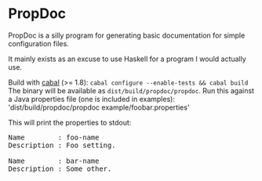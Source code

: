 PropDoc
=======

PropDoc is a silly program for generating basic documentation for simple configuration files.

It mainly exists as an excuse to use Haskell for a program I would actually use.

Build with [cabal](http://www.haskell.org/cabal/) (>= 1.8): `cabal configure --enable-tests && cabal build`
The binary will be available as `dist/build/propdoc/propdoc`. Run this against a Java properties file (one is included in examples): 'dist/build/propdoc/propdoc example/foobar.properties'

This will print the properties to stdout:

<pre>
Name        : foo-name
Description : Foo setting.

Name        : bar-name
Description : Some other.
</pre>
